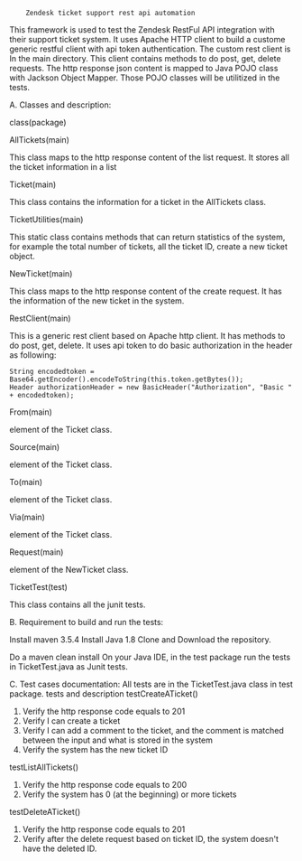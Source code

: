 		Zendesk ticket support rest api automation
This framework is used to test the Zendesk RestFul API integration with their support ticket system. It uses Apache HTTP client to build a custome generic restful client with api token authentication.  The custom rest client is In the main directory. This client contains methods to do post, get, delete requests. The http response json content is mapped to Java POJO class with Jackson Object Mapper. Those POJO classes will be utilitized in the tests.

A. Classes and description:

class(package)

AllTickets(main)

This class maps to the http response content of the list request. It stores all the ticket information in a list

Ticket(main)

This class contains the information for a ticket in the AllTickets class.

TicketUtilities(main)

This static class contains methods that can return statistics of the system, for example the total number of tickets, 
all the ticket ID, create a new ticket object.

NewTicket(main)	

This class maps to the http response content of the create request. It has the information of the new ticket in the system. 

RestClient(main)

This is a generic rest client based on Apache http client. It has methods to do post, get, delete. It uses api token to do basic authorization in the header as following:

	String encodedtoken = Base64.getEncoder().encodeToString(this.token.getBytes());
	Header authorizationHeader = new BasicHeader("Authorization", "Basic " + encodedtoken);

From(main)

element of the Ticket class.

Source(main)

element of the Ticket class. 

To(main)

element of the Ticket class.

Via(main)

element of the Ticket class.

Request(main)

element of the NewTicket class.

TicketTest(test)

This class contains all the junit tests.

B. Requirement to build and run the tests:

Install maven 3.5.4
Install Java 1.8
Clone and Download the repository.

Do a maven clean install
On your Java IDE, in the test package run the tests in TicketTest.java as Junit tests. 

C. Test cases documentation: All tests are in the TicketTest.java class in test package.
tests and description
testCreateATicket()	
1. Verify the http response code equals to 201	
2. Verify I can create a ticket
3. Verify I can add a comment to the ticket, and the comment is matched between the input and what is stored in the system
4. Verify the system has the new ticket ID

testListAllTickets()	
1. Verify the http response code equals to 200
2. Verify the system has 0 (at the beginning) or more tickets

testDeleteATicket()	
1. Verify the http response code equals to 201
2. Verify after the delete request based on ticket ID, the system doesn't have the deleted ID.
